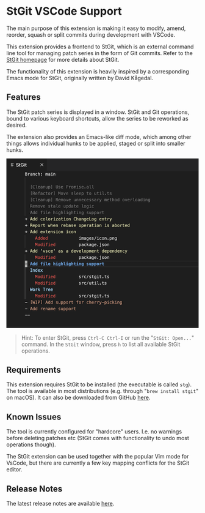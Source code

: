 # StGit VSCode Support

The main purpose of this extension is making it easy to modify, amend, reorder, squash or split commits during development with VSCode.

This extension provides a frontend to StGit, which is an external command line tool for managing patch series in the form of Git commits. Refer to the [StGit homepage](https://stacked-git.github.io/) for more details about StGit.

The functionality of this extension is heavily inspired by a corresponding Emacs mode for StGit, originally written by David Kågedal.

## Features

The StGit patch series is displayed in a window. StGit and Git operations, bound to various keyboard shortcuts, allow the series to be reworked
as desired.

The extension also provides an Emacs-like diff mode, which among other things allows individual hunks to be applied, staged or split into smaller hunks.

![StGit](images/example.png)

> Hint: To enter StGit, press `Ctrl-C Ctrl-I` or run the "`StGit: Open...`"
command. In the `StGit` window, press `h` to list all available StGit
operations.

## Requirements

This extension requires StGit to be installed (the executable is called `stg`). The tool is available in most distributions (e.g. through "`brew install stgit`" on macOS). It can also be downloaded from GitHub [here](https://stacked-git.github.io).

<!--
## Extension Settings

This extension contributes the following settings:

* `myExtension.enable`: enable/disable this extension
* `myExtension.thing`: set to `blah` to do something
-->

## Known Issues

The tool is currently configured for "hardcore" users. I.e. no warnings
before deleting patches etc (StGit comes with functionality to undo most
operations though).

The StGit extension can be used together with the popular Vim mode for VsCode, but there are currently a few key mapping conflicts for the StGit editor.

## Release Notes

The latest release notes are available
[here](https://github.com/srydh/vscode-stgit/blob/main/CHANGELOG.md).
